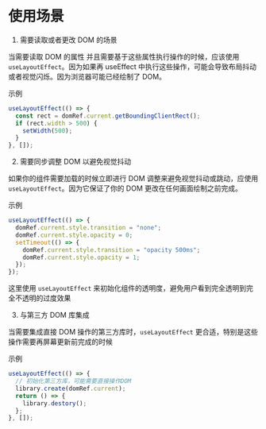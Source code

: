 # 使用场景

1. 需要读取或者更改 DOM 的场景

当需要读取 DOM 的属性 并且需要基于这些属性执行操作的时候，应该使用 `useLayoutEffect`。因为如果再 useEffect 中执行这些操作，可能会导致布局抖动或者视觉闪烁。因为浏览器可能已经绘制了 DOM。

示例

```jsx
useLayoutEffect(() => {
  const rect = domRef.current.getBoundingClientRect();
  if (rect.width > 500) {
    setWidth(500);
  }
}, []);
```

2. 需要同步调整 DOM 以避免视觉抖动

如果你的组件需要加载的时候立即进行 DOM 调整来避免视觉抖动或跳动，应使用 `useLayoutEffect`。因为它保证了你的 DOM 更改在任何画面绘制之前完成。

示例

```jsx
useLayoutEffect(() => {
  domRef.current.style.transition = "none";
  domRef.current.style.opacity = 0;
  setTimeout(() => {
    domRef.current.style.transition = "opacity 500ms";
    domRef.current.style.opacity = 1;
  });
});
```

这里使用 `useLayoutEffect` 来初始化组件的透明度，避免用户看到完全透明到完全不透明的过度效果

3. 与第三方 DOM 库集成

当需要集成直接 DOM 操作的第三方库时，`useLayoutEffect` 更合适，特别是这些操作需要再屏幕更新前完成的时候

示例

```jsx
useLayoutEffect(() => {
  // 初始化第三方库，可能需要直接操作DOM
  library.create(domRef.current);
  return () => {
    library.destory();
  };
}, []);
```
